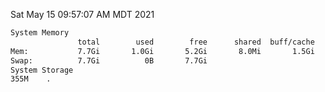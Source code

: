 Sat May 15 09:57:07 AM MDT 2021
```bash
System Memory
               total        used        free      shared  buff/cache   available
Mem:           7.7Gi       1.0Gi       5.2Gi       8.0Mi       1.5Gi       6.4Gi
Swap:          7.7Gi          0B       7.7Gi
System Storage
355M	.
```
```bash
